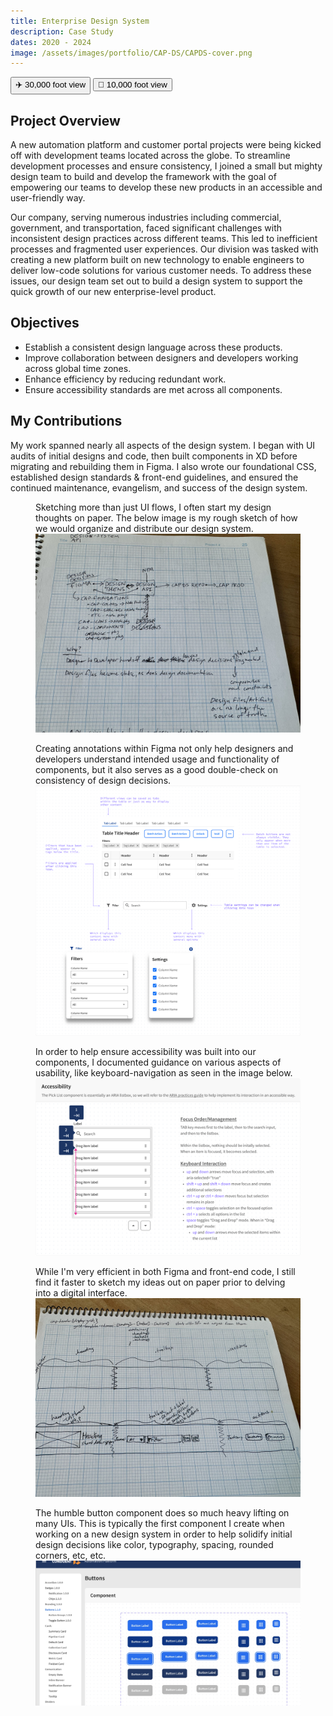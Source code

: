 ```yaml
---
title: Enterprise Design System
description: Case Study
dates: 2020 - 2024
image: /assets/images/portfolio/CAP-DS/CAPDS-cover.png
---
```


<div class="flex items-center justify-center w-fit mt-16">
    <div x-data="{ tab: 'overview' }">
        <div class="relative w-full pl-5 md:pl-0">
            <div class="absolute w-full h-px bg-gradient-to-r from-transparent to-white md:from-white dark:from-transparent dark:to-neutral-950 md:dark:from-neutral-950 md:via-transparent md:dark:via-transparent md:to-white md:dark:to-neutral-950"></div>
            <div class="w-full h-px border-t border-dashed border-neutral-300 dark:border-neutral-600"></div>
        </div>
        <div class="flex rounded shadow items-center justify-center mx-auto max-w-fit -translate-y-1/2">
            <button @click="tab = 'overview'"
                :class="{ 'bg-black hover:bg-black dark:bg-white dark:hover:bg-white border-neutral-900 hover:border-neutral-900 dark:border-white text-white hover:text-neutral-100 ': tab === 'overview' }"
                class="inline-flex w-auto px-4 py-2 text-xs font-semibold duration-300 ease-out border rounded-l-md dark:bg-neutral-900 hover:bg-white text-neutral-900 dark:text-neutral-900 dark:hover:border-neutral-700 border-neutral-900 hover:border-neutral-300 dark:hover:bg-white bg-neutral-100 dark:hover:text-white hover:text-neutral-900"
                type="button">
                ✈️ 30,000 foot view
            </button>
            <button @click="tab = 'contributions'"
                :class="{ 'bg-black hover:bg-black dark:bg-white dark:hover:bg-white border-neutral-900 hover:border-neutral-900 dark:border-white text-white hover:text-neutral-100': tab === 'contributions' }"
                class="inline-flex w-auto px-4 py-2 text-xs font-semibold duration-300 ease-out border rounded-r-md dark:bg-neutral-900 hover:bg-white text-neutral-900 dark:text-neutral-900 dark:hover:border-neutral-700 border-neutral-900 hover:border-neutral-300 dark:hover:bg-white bg-neutral-100 dark:hover:text-white hover:text-neutral-900"
                type="button">
                🚁 10,000 foot view
            </button>
        </div>
        <div x-show="tab === 'overview'">
            <div id="overview">
                <h2>Project Overview</h2>
                <p>
                    A new automation platform and customer portal projects were being kicked off with
                    development teams located across the globe. To streamline development processes and ensure
                    consistency, I joined a small but mighty design team to build and develop the framework with the
                    goal of empowering our teams to develop these new products in an accessible and user-friendly
                    way.
                </p>
                <p>
                    Our company, serving numerous industries including commercial, government, and
                    transportation, faced significant challenges with inconsistent design practices across different
                    teams. This led to inefficient processes and fragmented user experiences. Our division was
                    tasked with creating a new platform built on new technology to enable engineers to deliver
                    low-code solutions for various customer needs. To address these issues, our design team set out
                    to build a design system to support the quick growth of our new enterprise-level product.
                </p>
            </div>
            <div id="objectives">
                <h2>Objectives</h2>
                <ul class="list-disc list-inside">
                    <li>Establish a consistent design language across these products.</li>
                    <li>Improve collaboration between designers and developers working across global time zones.
                    </li>
                    <li>Enhance efficiency by reducing redundant work.</li>
                    <li>Ensure accessibility standards are met across all components.</li>
                </ul>
                <h2>My Contributions</h2>
                <p>
                    My work spanned nearly all aspects of the design system. I began with UI audits of
                    initial designs and code, then built components in XD before migrating and rebuilding them in
                    Figma. I also wrote our foundational CSS, established design standards & front-end guidelines,
                    and ensured the continued maintenance, evangelism, and success of the design system.
                </p>
            </div>
        </div>
        <div x-show="tab === 'contributions'">
            <div class="not-prose">
                <figure class="mt-16">
                    <figcaption class="mb-4 text-base">Sketching more than just UI flows, I often start my design thoughts on paper. The below image is my rough sketch of how we would organize and distribute our design system.</figcaption>
                    <img src="/assets/images/portfolio/CAP-DS/cap-ds-api.jpeg" class="shadow">
                </figure>
                <figure class="mt-16">
                    <figcaption class="mb-4 text-base">Creating annotations within Figma not only help designers and developers understand intended usage and functionality of components, but it also serves as a good double-check on consistency of design decisions.</figcaption>
                    <img src="/assets/images/portfolio/CAP-DS/cap-ds-table-behavior.png" class="shadow">
                </figure>
                <figure class="mt-16">
                    <figcaption class="mb-4 text-base">In order to help ensure accessibility was built into our components, I documented guidance on various aspects of usability, like keyboard-navigation as seen in the image below.</figcaption>
                    <img src="/assets/images/portfolio/CAP-DS/cap-ds-a11y-pick-list.png" class="shadow">
                </figure>
                <figure class="mt-16">
                    <figcaption class="mb-4 text-base">While I'm very efficient in both Figma and front-end code, I still find it faster to sketch my ideas out on paper prior to delving into a digital interface.</figcaption>
                    <img src="/assets/images/portfolio/CAP-DS/cap-ds-header.jpeg" class="shadow">
                </figure>
                <figure class="mt-16">
                    <figcaption class="mb-4 text-base">The humble button component does so much heavy lifting on many UIs. This is typically the first component I create when working on a new design system in order to help solidify initial design decisions like color, typography, spacing, rounded corners, etc, etc.</figcaption>
                    <img src="/assets/images/portfolio/CAP-DS/cap-ds-button.jpg" class="shadow">
                </figure>
            </div>
        </div>
    </div>
</div>

</div>
